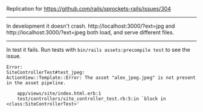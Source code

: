 Replication for https://github.com/rails/sprockets-rails/issues/304

-----------

In development it doesn't crash.
http://localhost:3000/?ext=jpg and http://localhost:3000/?ext=jpeg both load, and serve different files.

-----------

In test it fails. Run tests with `bin/rails assets:precompile test` to see the issue.

```
Error:
SiteControllerTest#test_jpeg:
ActionView::Template::Error: The asset "alex_jpeg.jpeg" is not present in the asset pipeline.

    app/views/site/index.html.erb:1
    test/controllers/site_controller_test.rb:5:in `block in <class:SiteControllerTest>'
```
